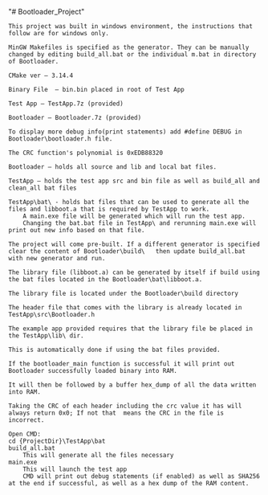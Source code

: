 "# Bootloader_Project" 
	
	This project was built in windows environment, the instructions that follow are for windows only.
	
	MinGW Makefiles is specified as the generator. They can be manually changed by editing build_all.bat or the individual m.bat in directory of Bootloader.

	CMake ver – 3.14.4

	Binary File  – bin.bin placed in root of Test App

	Test App – TestApp.7z (provided)

	Bootloader – Bootloader.7z (provided)

	To display more debug info(print statements) add #define DEBUG in Bootloader\bootloader.h file.

	The CRC function's polynomial is 0xEDB88320

	Bootloader – holds all source and lib and local bat files.
	
	TestApp – holds the test app src and bin file as well as build_all and clean_all bat files
	
	TestApp\bat\ - holds bat files that can be used to generate all the files and libboot.a that is required by TestApp to work.
		A main.exe file will be generated which will run the test app. 
		Changing the bat.bat file in TestApp\ and rerunning main.exe will print out new info based on that file.

	The project will come pre-built. If a different generator is specified clear the content of Bootloader\build\	then update build_all.bat with new generator and run.
	
	The library file (libboot.a) can be generated by itself if build using the bat files located in the Bootloader\bat\libboot.a.
	
	The library file is located under the Bootloader\build directory
	
	The header file that comes with the library is already located in TestApp\src\Bootloader.h

	The example app provided requires that the library file be placed in the TestApp\lib\ dir.

	This is automatically done if using the bat files provided. 
	
	If the bootloader_main function is successful it will print out Bootloader successfully loaded binary into RAM.
	
	It will then be followed by a buffer hex_dump of all the data written into RAM.
	
	Taking the CRC of each header including the crc value it has will always return 0x0; If not that  means the CRC in the file is incorrect.

	Open CMD:
	cd {ProjectDir}\TestApp\bat
	build_all.bat 
		This will generate all the files necessary
	main.exe
		This will launch the test app
		CMD will print out debug statements (if enabled) as well as SHA256 at the end if successful, as well as a hex dump of the RAM content.
